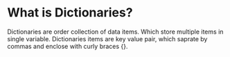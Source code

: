 # What is Dictionaries?
 Dictionaries are order collection of data items. Which store multiple items in single variable.
 Dictionaries items are key value pair, which saprate by commas and enclose with curly braces {}.